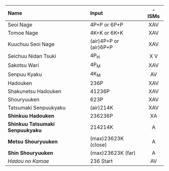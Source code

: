 | Name                              | Input                  | -ISMs         |
|:-------------                     |:-------------          |:-------------:|
| Seoi Nage                         | 4P+P or 6P+P           | XAV           |
| Tomoe Nage                        | 4K+K or 6K+K           | XAV           |
| Kuuchuu Seoi Nage                 | (air)4P+P or (air)6P+P | XAV           |
| Seichuu Nidan Tsuki               | 4P<sub>H</sub>         | X V           |
| Sakotsu Wari                      | 4P<sub>M</sub>         | XAV           |
| Senpuu Kyaku                      | 4K<sub>M</sub>         | AV            |
| Hadouken                          | 236P                   | XAV           |
| Shakunetsu Hadouken               | 41236P                 | XAV           |
| Shouryuuken                       | 623P                   | XAV           |
| Tatsumaki Senpuukyaku             | (air)214K              | XAV           |
| **Shinkuu Hadouken**              | 236236P                | XA            |
| **Shinkuu Tatsumaki Senpuukyaku** | 214214K                |  A            |
| **Metsu Shouryuuken**             | (max)23623K (close)    |  A            |
| **Shin Shouryuuken**              | (max)23623K (far)      |  A            |
| *Hadou no Kamae*                  | 236 Start              |  AV           |
